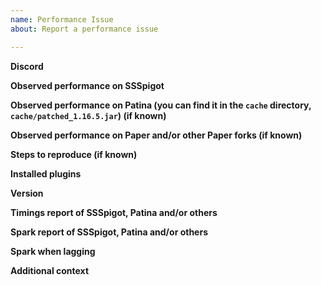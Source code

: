 ```yaml
---
name: Performance Issue
about: Report a performance issue

---
```


<!-- You might want to report the performance issue on discord. Please provide informations listed below. --> 

**Discord**
<!-- Tell us your discord for sharing private data --> 

**Observed performance on SSSpigot**
<!-- Tell us what is happening on SSSpigot -->

**Observed performance on Patina (you can find it in the `cache` directory, `cache/patched_1.16.5.jar`) (if known)**
<!-- Tell us what is happening on Patina -->

**Observed performance on Paper and/or other Paper forks (if known)**
<!-- (Optional) Tell us what is happening on Paper or other Paper forks -->

**Steps to reproduce (if known)**
<!-- Tell us how did you make this happen
     details are always useful -->

**Installed plugins**
<!-- Give us a screenshot or copy of your /plugins -->

**Version**
<!-- This can be seen by the output of /version . Just screenshot or copy that and give it to us -->

**Timings report of SSSpigot, Patina and/or others**
<!-- Please run a timings report and paste the link here. This helps us track down the problem easier and much quicker -->

**Spark report of SSSpigot, Patina and/or others**
<!-- Please run a spark report and paste the link here. This helps us track down the problem easier and much quicker -->

**Spark when lagging**
<!-- (Optional) Please follow this guide https://spark.lucko.me/docs/guides/Finding-lag-spikes and run a spark report and paste the link here. This helps us track down the problem easier and much quicker -->

**Additional context**
<!-- Anything other you want us to know -->
